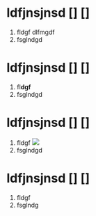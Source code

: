 # ldfjnsjnsd [] []

1. fldgf
dlfmgdf
2. fsglndgd

# ldfjnsjnsd [] []

1. fl**dgf** 
2. fsglndgd

# ldfjnsjnsd [] []

1. fldgf ![](fsdf.png)
2. fsglndgd

# ldfjnsjnsd [] []

1. fldgf
2. fsglndg